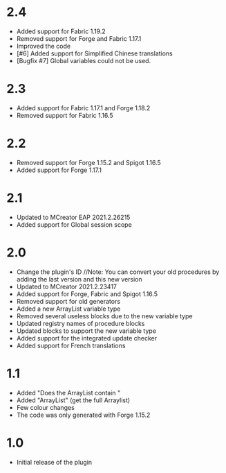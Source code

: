 # 2.4
* Added support for Fabric 1.19.2
* Removed support for Forge and Fabric 1.17.1
* Improved the code
* [#6] Added support for Simplified Chinese translations
* [Bugfix #7] Global variables could not be used.

# 2.3
* Added support for Fabric 1.17.1 and Forge 1.18.2
* Removed support for Fabric 1.16.5

# 2.2
* Removed support for Forge 1.15.2 and Spigot 1.16.5
* Added support for Forge 1.17.1

# 2.1
* Updated to MCreator EAP 2021.2.26215
* Added support for Global session scope

# 2.0
* Change the plugin's ID
  //Note: You can convert your old procedures by adding the last version and this new version
* Updated to MCreator 2021.2.23417
* Added support for Forge, Fabric and Spigot 1.16.5
* Removed support for old generators
* Added a new ArrayList variable type
* Removed several useless blocks due to the new variable type
* Updated registry names of procedure blocks
* Updated blocks to support the new variable type
* Added support for the integrated update checker
* Added support for French translations

# 1.1
* Added "Does the ArrayList contain "
* Added "ArrayList" (get the full Arraylist)
* Few colour changes
* The code was only generated with Forge 1.15.2

# 1.0
* Initial release of the plugin